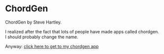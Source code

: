 # ChordGen

ChordGen by Steve Hartley.

I realized after the fact that lots of people have made apps called chordgen. I should probably change the name.

Anyway: [click here to get to my chordgen app](https://gabyalufix.github.io/ChordGen/index.html)

